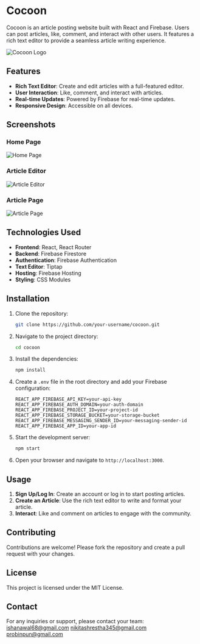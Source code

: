 # Cocoon

Cocoon is an article posting website built with React and Firebase. Users can post articles, like, comment, and interact with other users. It features a rich text editor to provide a seamless article writing experience.

![Cocoon Logo](https://i.ibb.co/z7xYRqS/cocoon-Logo-updated.png)

## Features

- **Rich Text Editor**: Create and edit articles with a full-featured editor.
- **User Interaction**: Like, comment, and interact with articles.
- **Real-time Updates**: Powered by Firebase for real-time updates.
- **Responsive Design**: Accessible on all devices.

## Screenshots

### Home Page
![Home Page](https://i.postimg.cc/d3G0NHws/localhost-3000-3.png)

### Article Editor
![Article Editor](https://i.postimg.cc/FRWbsKLd/localhost-3000-4.png)

### Article Page
![Article Page](https://i.postimg.cc/Qt9gC3kf/localhost-3000-2.png)

## Technologies Used

- **Frontend**: React, React Router
- **Backend**: Firebase Firestore
- **Authentication**: Firebase Authentication
- **Text Editor**: Tiptap
- **Hosting**: Firebase Hosting
- **Styling**: CSS Modules

## Installation

1. Clone the repository:

    ```bash
    git clone https://github.com/your-username/cocoon.git
    ```

2. Navigate to the project directory:

    ```bash
    cd cocoon
    ```

3. Install the dependencies:

    ```bash
    npm install
    ```

4. Create a `.env` file in the root directory and add your Firebase configuration:

    ```env
    REACT_APP_FIREBASE_API_KEY=your-api-key
    REACT_APP_FIREBASE_AUTH_DOMAIN=your-auth-domain
    REACT_APP_FIREBASE_PROJECT_ID=your-project-id
    REACT_APP_FIREBASE_STORAGE_BUCKET=your-storage-bucket
    REACT_APP_FIREBASE_MESSAGING_SENDER_ID=your-messaging-sender-id
    REACT_APP_FIREBASE_APP_ID=your-app-id
    ```

5. Start the development server:

    ```bash
    npm start
    ```

6. Open your browser and navigate to `http://localhost:3000`.

## Usage

1. **Sign Up/Log In**: Create an account or log in to start posting articles.
2. **Create an Article**: Use the rich text editor to write and format your article.
3. **Interact**: Like and comment on articles to engage with the community.

## Contributing

Contributions are welcome! Please fork the repository and create a pull request with your changes.

## License

This project is licensed under the MIT License.

## Contact

For any inquiries or support, please contact your team:
ishanawal68@gmail.com
nikitashrestha345@gmail.com
probinpun@gmail.com


